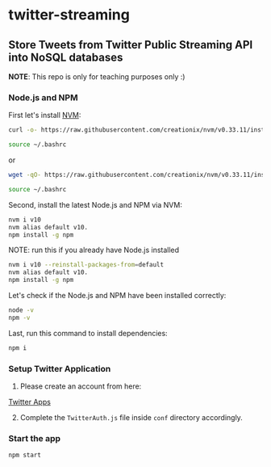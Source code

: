 # twitter-streaming
## Store Tweets from Twitter Public Streaming API into NoSQL databases
**NOTE**: This repo is only for teaching purposes only :)

### Node.js and NPM
First let's install [NVM](https://github.com/creationix/nvm):
```bash
curl -o- https://raw.githubusercontent.com/creationix/nvm/v0.33.11/install.sh | bash

source ~/.bashrc
```
or
```bash
wget -qO- https://raw.githubusercontent.com/creationix/nvm/v0.33.11/install.sh | bash

source ~/.bashrc
```
Second, install the latest Node.js and NPM via NVM:
```bash
nvm i v10
nvm alias default v10.
npm install -g npm
```

NOTE: run this if you already have Node.js installed
```bash
nvm i v10 --reinstall-packages-from=default
nvm alias default v10.
npm install -g npm
```

Let's check if the Node.js and NPM have been installed correctly:

```bash
node -v
npm -v
```

Last, run this command to install dependencies:
```bash
npm i
```
### Setup Twitter Application
1. Please create an account from here:

[Twitter Apps](https://developer.twitter.com)

2. Complete the `TwitterAuth.js` file inside `conf` directory accordingly. 

### Start the app
```
npm start
```

